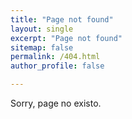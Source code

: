 ```yaml
---
title: "Page not found"
layout: single
excerpt: "Page not found"
sitemap: false
permalink: /404.html
author_profile: false

---
```



 Sorry, page no existo.

 <script type= "text/javascript">
 var GOOG_FIXURL_LANG = 'en';
 var GOOG_FIXURL_SITE = '{{site.url}}'
 </script>
 <script type = "text/javascript">
    src = "//linkhelp.clients.google.com/tbproxy/lh/wm/fixurl.js">
</script>